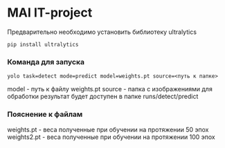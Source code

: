 # MAI IT-project
Предварительно необходимо установить библиотеку ultralytics
```
pip install ultralytics
```
### Команда для запуска 
```
yolo task=detect mode=predict model=weights.pt source=<путь к папке>
```
model - путь к файлу weights.pt
source - папка с изображениями для обработки
результат будет доступен в папке runs/detect/predict

### Пояснение к файлам
weights.pt - веса полученные при обучении на протяжении 50 эпох
weights2.pt - веса полученные при обучении на протяжении 100 эпох

